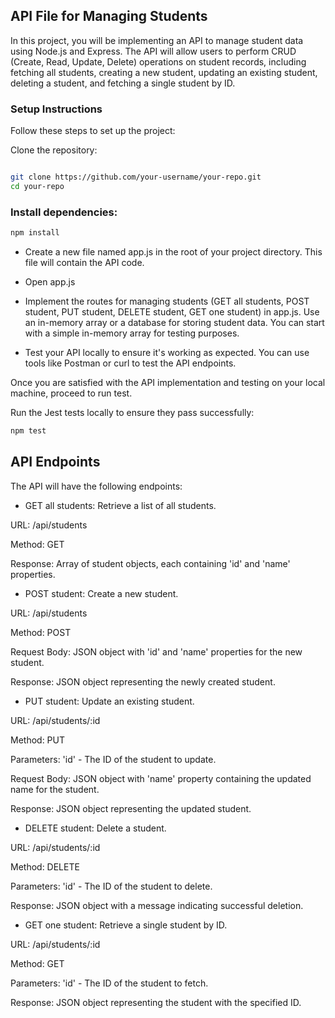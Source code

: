 ## API File for Managing Students

In this project, you will be implementing an API to manage student data using Node.js and Express. The API will allow users to perform CRUD (Create, Read, Update, Delete) operations on student records, including fetching all students, creating a new student, updating an existing student, deleting a student, and fetching a single student by ID.

### Setup Instructions

Follow these steps to set up the project:

Clone the repository:

```bash

git clone https://github.com/your-username/your-repo.git
cd your-repo
```

### Install dependencies:

```bash
npm install
```

- Create a new file named app.js in the root of your project directory. This file will contain the API code.

- Open app.js
- Implement the routes for managing students (GET all students, POST student, PUT student, DELETE student, GET one student) in app.js. Use an in-memory array or a database for storing student data. You can start with a simple in-memory array for testing purposes.

- Test your API locally to ensure it's working as expected. You can use tools like Postman or curl to test the API endpoints.

Once you are satisfied with the API implementation and testing on your local machine, proceed to run test.

Run the Jest tests locally to ensure they pass successfully:

```bash
npm test
```

## API Endpoints

The API will have the following endpoints:

- GET all students: Retrieve a list of all students.

URL: /api/students

Method: GET

Response: Array of student objects, each containing 'id' and 'name' properties.

- POST student: Create a new student.

URL: /api/students

Method: POST

Request Body: JSON object with 'id' and 'name' properties for the new student.

Response: JSON object representing the newly created student.

- PUT student: Update an existing student.

URL: /api/students/:id

Method: PUT

Parameters: 'id' - The ID of the student to update.

Request Body: JSON object with 'name' property containing the updated name for the student.

Response: JSON object representing the updated student.

- DELETE student: Delete a student.

URL: /api/students/:id

Method: DELETE

Parameters: 'id' - The ID of the student to delete.

Response: JSON object with a message indicating successful deletion.

- GET one student: Retrieve a single student by ID.

URL: /api/students/:id

Method: GET

Parameters: 'id' - The ID of the student to fetch.

Response: JSON object representing the student with the specified ID.
